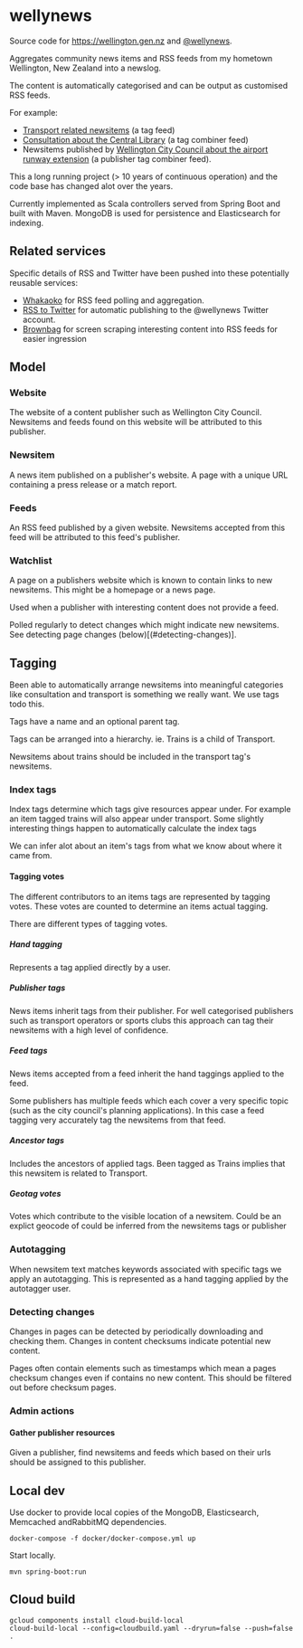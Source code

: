 # wellynews

Source code for https://wellington.gen.nz and [@wellynews](https://twitter.com/wellynews).

Aggregates community news items and RSS feeds from my hometown Wellington, New Zealand into a newslog.

The content is automatically categorised and can be output as customised RSS feeds.

For example:
- [Transport related newsitems](https://wellington.gen.nz/transport) (a tag feed)
- [Consultation about the Central Library](https://wellington.gen.nz/consultation+central-library) (a tag combiner feed)
- Newsitems published by [Wellington City Council about the airport runway extension](https://wellington.gen.nz/wellington-city-council+runway-extension) (a publisher tag combiner feed).


This a long running project (> 10 years of continuous operation) and the code base has changed alot over the years.

Currently implemented as Scala controllers served from Spring Boot and built with Maven.
MongoDB is used for persistence and Elasticsearch for indexing.


## Related services

Specific details of RSS and Twitter have been pushed into these potentially reusable services:

- [Whakaoko](https://github.com/tonytw1/whakaoko) for RSS feed polling and aggregation.
- [RSS to Twitter](https://github.com/tonytw1/rsstotwitter) for automatic publishing to the @wellynews Twitter account.
- [Brownbag](https://github.com/tonytw1/brownbag) for screen scraping interesting content into RSS feeds for easier ingression


## Model

### Website

The website of a content publisher such as Wellington City Council.  
Newsitems and feeds found on this website will be attributed to this publisher.

### Newsitem

A news item published on a publisher's website.
A page with a unique URL containing a press release or a match report.


### Feeds

An RSS feed published by a given website.
Newsitems accepted from this feed will be attributed to this feed's publisher.


### Watchlist

A page on a publishers website which is known to contain links to new newsitems.
This might be a homepage or a news page.

Used when a publisher with interesting content does not provide a feed.

Polled regularly to detect changes which might indicate new newsitems.
See detecting page changes (below)[(#detecting-changes)].


## Tagging

Been able to automatically arrange newsitems into meaningful categories like consultation and transport is something we really want.
We use tags todo this.

Tags have a name and an optional parent tag.

Tags can be arranged into a hierarchy.
ie. Trains is a child of Transport.

Newsitems about trains should be included in the transport tag's newsitems.



### Index tags

Index tags determine which tags give resources appear under.
For example an item tagged trains will also appear under transport.
Some slightly interesting things happen to automatically calculate the index tags

We can infer alot about an item's tags from what we know about where it came from.


#### Tagging votes

The different contributors to an items tags are represented by tagging votes.
These votes are counted to determine an items actual tagging.

There are different types of tagging votes.

##### Hand tagging

Represents a tag applied directly by a user.

##### Publisher tags

News items inherit tags from their publisher.
For well categorised publishers such as transport operators or sports clubs this approach can tag their newsitems with a high level of confidence.

##### Feed tags

News items accepted from a feed inherit the hand taggings applied to the feed.

Some publishers has multiple feeds which each cover a very specific topic (such as the city council's planning applications).
In this case a feed tagging  very accurately tag the newsitems from that feed.

##### Ancestor tags

Includes the ancestors of applied tags.
Been tagged as Trains implies that this newsitem is related to Transport.

##### Geotag votes

Votes which contribute to the visible location of a newsitem. Could be an explict geocode of could be inferred from the
newsitems tags or publisher


### Autotagging

When newsitem text matches keywords associated with specific tags we apply an autotagging.
This is represented as a hand tagging applied by the autotagger user.



### Detecting changes

Changes in pages can be detected by periodically downloading and checking them.
Changes in content checksums indicate potential new content.

Pages often contain elements such as timestamps which mean a pages checksum changes even if contains no new content.
This should be filtered out before checksum pages.


### Admin actions

#### Gather publisher resources

Given a publisher, find newsitems and feeds which based on their urls should be assigned to this publisher.


## Local dev

Use docker to provide local copies of the MongoDB, Elasticsearch, Memcached andRabbitMQ dependencies.

```
docker-compose -f docker/docker-compose.yml up
```

Start locally.
```
mvn spring-boot:run
```

## Cloud build

```
gcloud components install cloud-build-local
cloud-build-local --config=cloudbuild.yaml --dryrun=false --push=false .
```
